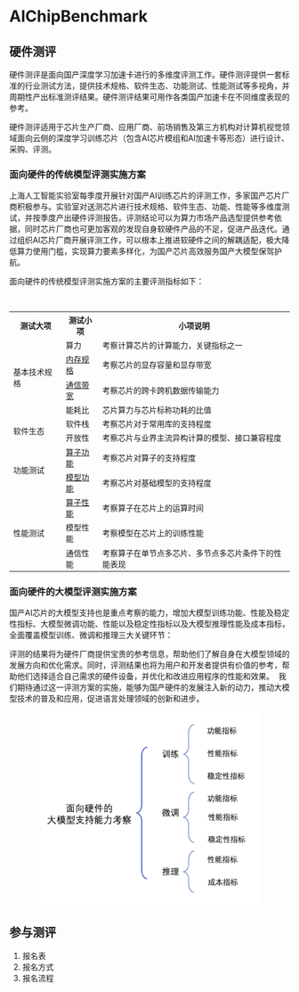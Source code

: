 # AIChipBenchmark

## 硬件测评

硬件测评是面向国产深度学习加速卡进行的多维度评测工作。硬件测评提供一套标准的行业测试方法，提供技术规格、软件生态、功能测试、性能测试等多视角，并周期性产出标准测评结果。硬件测评结果可用作各类国产加速卡在不同维度表现的参考。

硬件测评适用于芯片生产厂商、应用厂商、前场销售及第三方机构对计算机视觉领域面向云侧的深度学习训练芯片（包含AI芯片模组和AI加速卡等形态）进行设计、采购、评测。

### 面向硬件的传统模型评测实施方案

上海人工智能实验室每季度开展针对国产AI训练芯片的评测工作，多家国产芯片厂商积极参与。实验室对送测芯片进行技术规格、软件生态、功能、性能等多维度测试，并按季度产出硬件评测报告。评测结论可以为算力市场产品选型提供参考依据，同时芯片厂商也可更加客观的发现自身软硬件产品的不足，促进产品迭代。通过组织AI芯片厂商开展评测工作，可以根本上推进软硬件之间的解耦适配，极大降低算力使用门槛，实现算力要素多样化，为国产芯片高效服务国产大模型保驾护航。 

面向硬件的传统模型评测实施方案的主要评测指标如下：
<table>
    <tr>
        <th>测试大项</th>
        <th>测试小项</th>
        <th>小项说明</th>
    </tr>
    <tr>
        <td rowspan="4">基本技术规格 </td>
        <td>算力</td>
        <td>考察计算芯片的计算能力，关键指标之一</td>
    </tr>
    <tr>
        <td><a href="https://github.com/DeepLink-org/AIChipBenchmark/blob/main/operators/speed_test/communication_bench/readme.md">内存规格</a></td>
        <td>考察芯片的显存容量和显存带宽</td>
    </tr>
    <tr>
        <td><a href="https://github.com/DeepLink-org/AIChipBenchmark/blob/main/operators/speed_test/communication_bench/readme.md">通信带宽</a></td>
        <td>考察芯片的跨卡跨机数据传输能力</td>
    </tr>
    <tr>
        <td>能耗比</td>
        <td>芯片算力与芯片标称功耗的比值</td>
    </tr> 
 	<tr>
        <td rowspan="2">软件生态</td>
        <td>软件栈</td>
        <td>考察芯片对于常用库的支持程度 </td>
    </tr>
    <tr>
        <td>开放性</td>
        <td>考察芯片与业界主流异构计算的模型、接口兼容程度</td>
    </tr>
    <tr>
        <td rowspan="2">功能测试</td>
        <td><a href=="https://github.com/DeepLink-org/AIChipBenchmark/tree/main/operators/accuracy_test">算子功能 </a></td>
        <td>考察芯片对算子的支持程度</td>
    </tr>
    <tr>
        <td><a href="https://github.com/DeepLink-org/AIChipBenchmark/blob/main/models/readme.md">模型功能 </a></td>
        <td>考察芯片对基础模型的支持程度</td>
    </tr>
    <tr>
        <td rowspan="3">性能测试</td>
        <td><a href ="https://github.com/DeepLink-org/AIChipBenchmark/blob/main/operators/speed_test/readme.md">算子性能 </a></td>
        <td>考察算子在芯片上的运算时间</td>
    </tr>
    <tr>
        <td>模型性能</td>
        <td>考察模型在芯片上的训练性能</td>
    </tr>
    <tr>
        <td>通信性能</td>
        <td>考察算⼦在单节点多芯⽚、多节点多芯⽚条件下的性能表现</td>
    </tr>
</table>

### 面向硬件的大模型评测实施方案

国产AI芯片的大模型支持也是重点考察的能力，增加大模型训练功能、性能及稳定性指标、大模型微调功能、性能以及稳定性指标以及大模型推理性能及成本指标，全面覆盖模型训练、微调和推理三大关键环节： 


评测的结果将为硬件厂商提供宝贵的参考信息，帮助他们了解自身在大模型领域的发展方向和优化需求。同时，评测结果也将为用户和开发者提供有价值的参考，帮助他们选择适合自己需求的硬件设备，并优化和改进应用程序的性能和效果。 
我们期待通过这一评测方案的实施，能够为国产硬件的发展注入新的动力，推动大模型技术的普及和应用，促进语言处理领域的创新和进步。 

<div align="center">
  <img src="large_model_evalue.png" width="400"/>
</div>

## 参与测评
1. 报名表
2. 报名方式
3. 报名流程